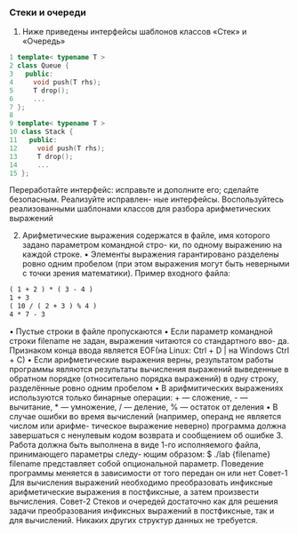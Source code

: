 ### Стеки и очереди
1. Ниже приведены интерфейсы шаблонов классов «Стек» и «Очередь»
```cpp
1 template< typename T >
2 class Queue {
3   public:
4     void push(T rhs);
5     T drop();
6     ...
7 };
8
9 template< typename T >
10 class Stack {
11   public:
12     void push(T rhs);
13     T drop();
14     ...
15 };
```
Переработайте интерфейс: исправьте и дополните его; сделайте безопасным. Реализуйте исправлен-
ные интерфейсы. Воспользуйтесь реализованными шаблонами классов для разбора арифметических
выражений

2. Арифметические выражения содержатся в файле, имя которого задано параметром командной стро-
ки, по одному выражению на каждой строке.
• Элементы выражения гарантировано разделены ровно одним пробелом (при этом выражения
могут быть неверными с точки зрения математики). Пример входного файла:
```txt
( 1 + 2 ) * ( 3 - 4 )
1 + 3
( 10 / ( 2 + 3 ) % 4 )
4 * 7 - 3
```
• Пустые строки в файле пропускаются
• Если параметр командной строки filename не задан, выражения читаются со стандартного вво-
да. Признаком конца ввода является EOF(на Linux: Ctrl + D | на Windows Ctrl + C)
• Если арифметические выражения верны, результатом работы программы являются результаты
вычисления выражений выведенные в обратном порядке (относительно порядка выражений) в
одну строку, разделённые ровно одним пробелом
• В арифмитических выражениях используются только бинарные операции: + — сложение, - —
вычитание, * — умножение, / — деление, % — остаток от деления
• В случае ошибки во время вычислений (например, операнд не является числом или арифме-
тическое выражение неверно) программа должна завершаться с ненулевым кодом возврата и
сообщением об ошибке
3. Работа должна быть выполнена в виде 1-го исполняемого файла, принимающего параметры следу-
ющим образом:
$ ./lab {filename}
filename представляет собой опциональной параметр. Поведение программы меняется в зависимости
от того передан он или нет
Совет-1 Для вычисления выражений необходимо преобразовать инфиксные арифметические выражения в
постфиксные, а затем произвести вычисления.
Совет-2 Стеков и очередей достаточно как для решения задачи преобразования инфиксных выражений в
постфиксные, так и для вычислений. Никаких других структур данных не требуется.
